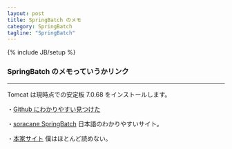 ```yaml
---
layout: post
title: SpringBatch のメモ
category: SpringBatch
tagline: "SpringBatch"
---
```

{% include JB/setup %}

### SpringBatch のメモっていうかリンク

<hr class='section-line'>


Tomcat は現時点での安定板 7.0.68 をインストールします。

・[Github にわかりやすい見つけた](https://github.com/yggd/springbatch-showcase)

・[soracane SpringBatch](https://sites.google.com/site/soracane/home/springnitsuite/spring-batch) 日本語のわかりやすいサイト。

・[本家サイト](http://projects.spring.io/spring-batch/) 僕はほとんど読めない。
